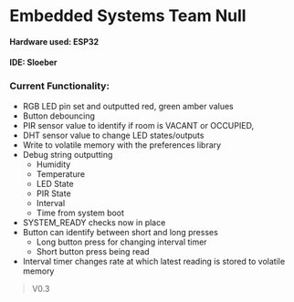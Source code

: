 # Embedded Systems Team Null 
#### Hardware used: ESP32
#### IDE: Sloeber

### Current Functionality:
- RGB LED pin set and outputted red, green amber values
- Button debouncing
- PIR sensor value to identify if room is VACANT or OCCUPIED,
- DHT sensor value to change LED states/outputs
- Write to volatile memory with the preferences library
- Debug string outputting
	- Humidity
	- Temperature
	- LED State
	- PIR State
	- Interval
	- Time from system boot
- SYSTEM_READY checks now in place 
- Button can identify between short and long presses
	- Long button press for changing interval timer
	- Short button press being read
- Interval timer changes rate at which latest reading is stored to volatile memory 

> V0.3
